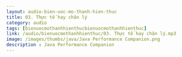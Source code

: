 ```yaml
---
layout: audio-bien-uoc-mo-thanh-hien-thuc
title: 03. Thực tế hay chân lý 
category: audio
tags: [bienuocmothanhhienthucbienuocmothanhhienthuc]
link: /audio/bienuocmothanhhienthuc/03. Thực tế hay chân lý.mp3 
image: /images/thumbs/java/Java Performance Companion.png
description : Java Performance Companion 
---
```












